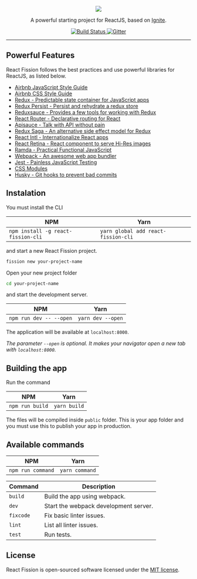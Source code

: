 <p align="center"><img src="http://svgshare.com/i/2UT.svg"></p>

<p align="center">A powerful starting project for ReactJS, based on <a href="https://github.com/infinitered/ignite">Ignite</a>.</p>

<p align="center">
  <a href="https://travis-ci.org/matheusmariano/react-fission">
    <img src="https://travis-ci.org/matheusmariano/react-fission.svg?branch=develop" alt="Build Status">
  </a>
  <a href="https://gitter.im/react-fission?utm_source=badge&utm_medium=badge&utm_campaign=pr-badge&utm_content=badge">
    <img src="https://badges.gitter.im/Join_Chat.svg" alt="Gitter">
  </a>
</p>

---

## Powerful Features

React Fission follows the best practices and use powerful libraries for ReactJS, as listed below.
- [Airbnb JavaScript Style Guide](https://github.com/airbnb/javascript)
- [Airbnb CSS Style Guide](https://github.com/airbnb/css)
- [Redux - Predictable state container for JavaScript apps](https://github.com/reactjs/redux)
- [Redux Persist - Persist and rehydrate a redux store](https://github.com/rt2zz/redux-persist)
- [Reduxsauce - Provides a few tools for working with Redux](https://github.com/skellock/reduxsauce)
- [React Router - Declarative routing for React](https://github.com/ReactTraining/react-router)
- [Apisauce - Talk with API without pain](https://github.com/skellock/apisauce)
- [Redux Saga - An alternative side effect model for Redux](https://github.com/redux-saga/redux-saga/)
- [React Intl - Internationalize React apps](https://github.com/yahoo/react-intl)
- [React Retina - React component to serve Hi-Res images](https://github.com/KyleAMathews/react-retina-image)
- [Ramda - Practical Functional JavaScript](https://github.com/ramda/ramda/)
- [Webpack - An awesome web app bundler](https://github.com/webpack/webpack)
- [Jest - Painless JavaScript Testing](https://github.com/facebook/jest/)
- [CSS Modules](https://github.com/css-modules/css-modules)
- [Husky - Git hooks to prevent bad commits](https://github.com/typicode/husky)

## Instalation

You must install the CLI

 NPM | Yarn
-----|------
`npm install -g react-fission-cli` | `yarn global add react-fission-cli`

and start a new React Fission project.

``` sh
fission new your-project-name
```

Open your new project folder

``` sh
cd your-project-name
```

and start the development server.

NPM | Yarn
----|-----
`npm run dev -- --open` | `yarn dev --open`

The application will be available at `localhost:8000`.

*The parameter `--open` is optional. It makes your navigator open a new tab with `localhost:8000`.*

## Building the app

Run the command

NPM | Yarn
----|-----
`npm run build` | `yarn build`

The files will be compiled inside `public` folder. This is your app folder and you must use this
to publish your app in production.

## Available commands

NPM | Yarn
----|-----
`npm run command` | `yarn command`

Command | Description
--------|------------
`build` | Build the app using webpack.
`dev` | Start the webpack development server.
`fixcode` | Fix basic linter issues.
`lint` | List all linter issues.
`test` | Run tests.

## License

React Fission is open-sourced software licensed under the [MIT license](http://opensource.org/licenses/MIT).

